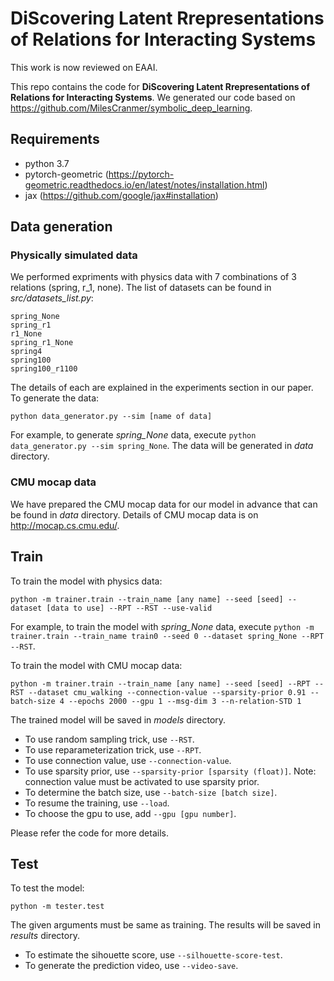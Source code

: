 # DiScovering Latent Rrepresentations of Relations for Interacting Systems

This work is now reviewed on EAAI. 

This repo contains the code for **DiScovering Latent Rrepresentations of Relations for Interacting Systems**. We generated our code based on https://github.com/MilesCranmer/symbolic_deep_learning. 

## Requirements
* python 3.7
* pytorch-geometric (https://pytorch-geometric.readthedocs.io/en/latest/notes/installation.html)
* jax (https://github.com/google/jax#installation)

## Data generation
### Physically simulated data
We performed expriments with physics data with 7 combinations of 3 relations (spring, r_1, none). The list of datasets can be found in *src/datasets_list.py*:

```
spring_None
spring_r1
r1_None
spring_r1_None
spring4
spring100
spring100_r1100
```

The details of each are explained in the experiments section in our paper. To generate the data:

```
python data_generator.py --sim [name of data]
```

For example, to generate *spring_None* data, execute ```python data_generator.py --sim spring_None```. The data will be generated in *data* directory.

### CMU mocap data
We have prepared the CMU mocap data for our model in advance that can be found in *data* directory. Details of CMU mocap data is on http://mocap.cs.cmu.edu/.

## Train
To train the model with physics data:

```
python -m trainer.train --train_name [any name] --seed [seed] --dataset [data to use] --RPT --RST --use-valid
```

For example, to train the model with *spring_None* data, execute ```python -m trainer.train --train_name train0 --seed 0 --dataset spring_None --RPT --RST```.

To train the model with CMU mocap data:

```
python -m trainer.train --train_name [any name] --seed [seed] --RPT --RST --dataset cmu_walking --connection-value --sparsity-prior 0.91 --batch-size 4 --epochs 2000 --gpu 1 --msg-dim 3 --n-relation-STD 1
```

The trained model will be saved in *models* directory.

* To use random sampling trick, use ```--RST```.
* To use reparameterization trick, use ```--RPT```.
* To use connection value, use ```--connection-value```.
* To use sparsity prior, use ```--sparsity-prior [sparsity (float)]```. Note: connection value must be activated to use sparsity prior.
* To determine the batch size, use ```--batch-size [batch size]```.
* To resume the training, use ```--load```.
* To choose the gpu to use, add ```--gpu [gpu number]```.

Please refer the code for more details.

## Test
To test the model:

```
python -m tester.test
```

The given arguments must be same as training. The results will be saved in *results* directory.

* To estimate the sihouette score, use ```--silhouette-score-test```.
* To generate the prediction video, use ```--video-save```.